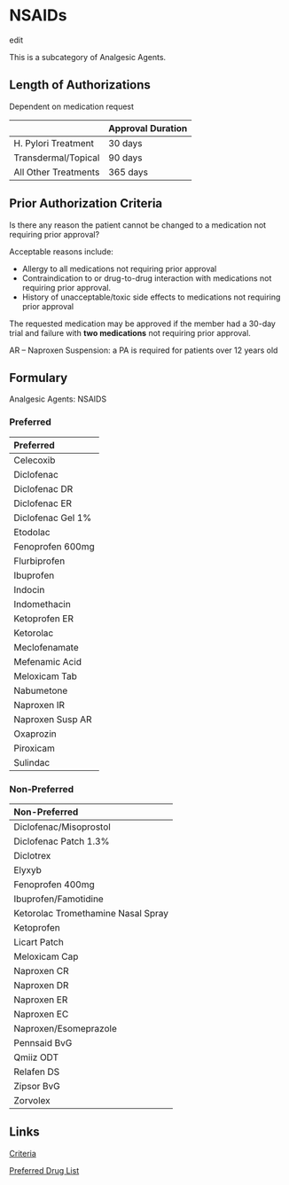 # NSAIDs

edit

This is a subcategory of Analgesic Agents.

## Length of Authorizations

Dependent on medication request

|                      | Approval Duration |
| -------------------- | ----------------- |
| H. Pylori Treatment  | 30 days           |
| Transdermal/Topical  | 90 days           |
| All Other Treatments | 365 days          |

## Prior Authorization Criteria

Is there any reason the patient cannot be changed to a medication not requiring prior approval?

Acceptable reasons include:

-   Allergy to all medications not requiring prior approval
-   Contraindication to or drug-to-drug interaction with medications not requiring prior approval.
-   History of unacceptable/toxic side effects to medications not requiring prior approval

The requested medication may be approved if the member had a 30-day trial and failure with **two medications** not requiring prior approval.

AR – Naproxen Suspension: a PA is required for patients over 12 years old

## Formulary

Analgesic Agents: NSAIDS

### Preferred

| Preferred         |
| :---------------- |
| Celecoxib         |
| Diclofenac        |
| Diclofenac DR     |
| Diclofenac ER     |
| Diclofenac Gel 1% |
| Etodolac          |
| Fenoprofen 600mg  |
| Flurbiprofen      |
| Ibuprofen         |
| Indocin           |
| Indomethacin      |
| Ketoprofen ER     |
| Ketorolac         |
| Meclofenamate     |
| Mefenamic Acid    |
| Meloxicam Tab     |
| Nabumetone        |
| Naproxen IR       |
| Naproxen Susp AR  |
| Oxaprozin         |
| Piroxicam         |
| Sulindac          |

### Non-Preferred

| Non-Preferred                      |
| :--------------------------------- |
| Diclofenac/Misoprostol             |
| Diclofenac Patch 1.3%              |
| Diclotrex                          |
| Elyxyb                             |
| Fenoprofen 400mg                   |
| Ibuprofen/Famotidine               |
| Ketorolac Tromethamine Nasal Spray |
| Ketoprofen                         |
| Licart Patch                       |
| Meloxicam Cap                      |
| Naproxen CR                        |
| Naproxen DR                        |
| Naproxen ER                        |
| Naproxen EC                        |
| Naproxen/Esomeprazole              |
| Pennsaid BvG                       |
| Qmiiz ODT                          |
| Relafen DS                         |
| Zipsor BvG                         |
| Zorvolex                           |

## Links

[Criteria](https://pharmacy.medicaid.ohio.gov/sites/default/files/20221001_UPDL_Criteria_APPROVED.pdf#page=7)

[Preferred Drug List](https://pharmacy.medicaid.ohio.gov/sites/default/files/20221001_UPDL_APPROVED_.pdf#page=7)
